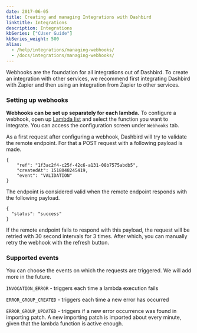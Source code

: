 ```yaml
---
date: 2017-06-05
title: Creating and managing Integrations with Dashbird
linktitle: Integrations
description: Integrations
kbSeries: ["CUser Guide"]
kbSeries_weight: 500
alias:
  - /help/integrations/managing-webhooks/
  - /docs/integrations/managing-webhooks/
---
```


Webhooks are the foundation for all integrations out of Dashbird. To create an integration with other services, we recommend first integrating Dashbird with Zapier and then using an integration from Zapier to other services.

### Setting up webhooks

**Webhooks can be set up separately for each lambda.** To configure a webhook, open up <a href='https://app.dashbird.io/lambdas' target='_blank'>Lambda list</a> and select the function you want to integrate. You can access the configuration screen under `Webhooks` tab.

As a first request after configuring a webhook, Dashbird will try to validate the remote endpoint. For that a POST request with a following payload is made.

```
{
    "ref": "1f3ac2f4-c25f-42c6-a131-08b7575abdb5",
    "createdAt": 1518048245419,
    "event": "VALIDATION"
}
```

The endpoint is considered valid when the remote endpoint responds with the following payload.

```
{
  "status": "success"
}
```

If the remote endpoint fails to respond with this payload, the request will be retried with 30 second intervals for 3 times. After which, you can manually retry the webhook with the refresh button.

### Supported events

You can choose the events on which the requests are triggered. We will add more in the future.

`INVOCATION_ERROR` - triggers each time a lambda execution fails

`ERROR_GROUP_CREATED` - triggers each time a new error has occurred

`ERROR_GROUP_UPDATED` - triggers if a new error occurrence was found in importing patch. A new importing patch is imported about every minute, given that the lambda function is active enough.
